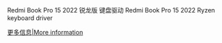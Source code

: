 Redmi Book Pro 15 2022 锐龙版 键盘驱动
Redmi Book Pro 15 2022 Ryzen keyboard driver

[更多信息|More information](https://zhuanlan.zhihu.com/p/530643928)


